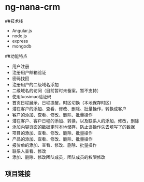 ﻿# ng-nana-crm

##技术栈
 * Angular.js
 * node.js
 * express
 * mongodb

##功能特点
 * 用户注册
 * 注册用户邮箱验证
 * 密码找回
 * 注册用户的二级域名添加
 * 二级域名的访问（目前暂时未备案，暂不支持）
 * 使用luosimao验证码
 * 首页日程展示，日程提醒，时区切换（本地保存时区）
 * 潜在客户的添加、查看、修改、删除、批量操作，转换成客户
 * 客户的添加、查看、修改、删除、批量操作
 * 潜在客户、客户日程的添加、转换，以及联系人的添加，修改，删除
 * 添加内容页面的数据定时本地储存，防止误操作失去填写了的数据
 * 项目的添加、查看、修改、删除、批量操作
 * 产品的添加、查看、修改、删除、批量操作
 * 报价单的添加、查看、修改、删除、批量操作
 * 联系人查看、修改
 * 添加、删除、修改团队成员，团队成员的权限修改

## 项目链接

 [nanacrm]: http://60.205.157.200/ 